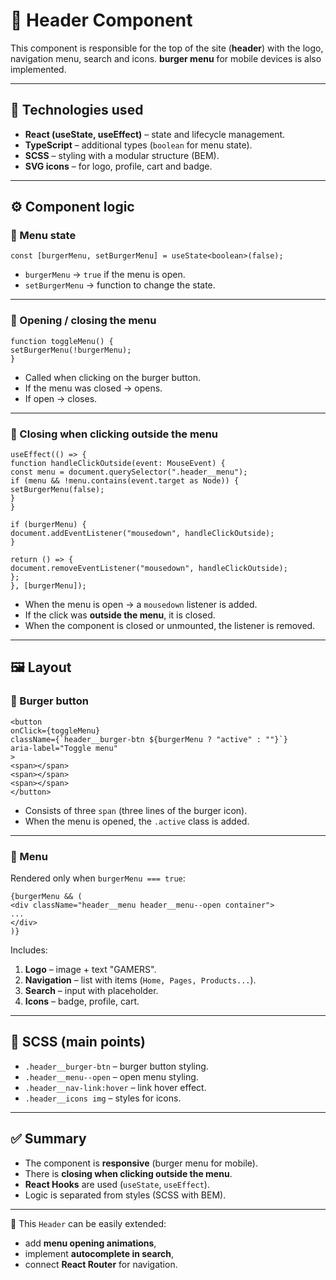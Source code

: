 # 📌 Header Component

This component is responsible for the top of the site (**header**) with the logo, navigation menu, search and icons. **burger menu** for mobile devices is also implemented.

---

## 🔧 Technologies used

* **React (useState, useEffect)** – state and lifecycle management.
* **TypeScript** – additional types (`boolean` for menu state).
* **SCSS** – styling with a modular structure (BEM).
* **SVG icons** – for logo, profile, cart and badge.

---

## ⚙️ Component logic

### 🔹 Menu state

```tsx
const [burgerMenu, setBurgerMenu] = useState<boolean>(false);
```

* `burgerMenu` → `true` if the menu is open.
* `setBurgerMenu` → function to change the state.

---

### 🔹 Opening / closing the menu

```tsx
function toggleMenu() {
setBurgerMenu(!burgerMenu);
}
```

* Called when clicking on the burger button.
* If the menu was closed → opens.
* If open → closes.

---

### 🔹 Closing when clicking outside the menu

```tsx
useEffect(() => {
function handleClickOutside(event: MouseEvent) {
const menu = document.querySelector(".header__menu");
if (menu && !menu.contains(event.target as Node)) {
setBurgerMenu(false);
}
}

if (burgerMenu) {
document.addEventListener("mousedown", handleClickOutside);
}

return () => {
document.removeEventListener("mousedown", handleClickOutside);
};
}, [burgerMenu]);
```

* When the menu is open → a `mousedown` listener is added.
* If the click was **outside the menu**, it is closed.
* When the component is closed or unmounted, the listener is removed.

---

## 🖼️ Layout

### 🔹 Burger button

```tsx
<button
onClick={toggleMenu}
className={`header__burger-btn ${burgerMenu ? "active" : ""}`}
aria-label="Toggle menu"
>
<span></span>
<span></span>
<span></span>
</button>
```

* Consists of three `span` (three lines of the burger icon).
* When the menu is opened, the `.active` class is added.

---

### 🔹 Menu

Rendered only when `burgerMenu === true`:

```tsx
{burgerMenu && (
<div className="header__menu header__menu--open container">
...
</div>
)}
```

Includes:

1. **Logo** – image + text "GAMERS".
2. **Navigation** – list with items (`Home, Pages, Products...`).
3. **Search** – input with placeholder.
4. **Icons** – badge, profile, cart.

---

## 🎨 SCSS (main points)

* `.header__burger-btn` – burger button styling.
* `.header__menu--open` – open menu styling.
* `.header__nav-link:hover` – link hover effect.
* `.header__icons img` – styles for icons.

---

## ✅ Summary

* The component is **responsive** (burger menu for mobile).
* There is **closing when clicking outside the menu**.
* **React Hooks** are used (`useState`, `useEffect`).
* Logic is separated from styles (SCSS with BEM).

---

🚀 This `Header` can be easily extended:

* add **menu opening animations**,
* implement **autocomplete in search**,
* connect **React Router** for navigation.
